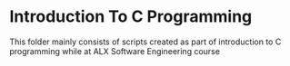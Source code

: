 # Introduction To C Programming
This folder mainly consists of scripts created as part of introduction to C programming while at ALX Software Engineering course
